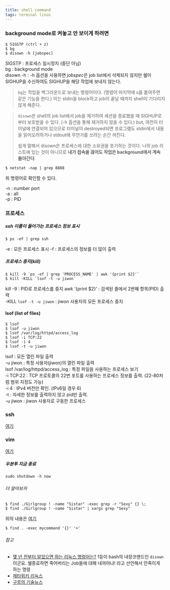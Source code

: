 ```yaml
---
title: shell command
tags: terminal linux
---
```


### background mode로 켜놓고 안 보이게 하려면

```shell
$ SIGSTP (ctrl + z)
$ bg
$ disown -h [jobspec]
```

SIGSTP : 프로세스 일시정지 (중단 아님)<br />
bg : background mode<br />
disown -h : -h 옵션을 사용하면 *jobspec*은 job list에서 삭제되지 않지만 쉘이 SIGHUP을 수신하여도 SIGHUP을 해당 작업에 보내지 않는다.

> `bg`는 작업을 백그라운드로 보내는 명령어이다. (명령어 마지막에 `&`를 붙여주면 같은 기능을 한다.) 이는 stdin을 block하고 job이 끝날 때까지 shell이 기다리지 않게 해준다.

> `disown`은 shell의 job list에서 job을 제거하여 세션을 종료했을 때 SIGHUP로부터 보호받을 수 있다. (-h 옵션을 통해 제거하지 않을 수 있다.) but, 여전히 터미널에 연결되어 있으므로 터미널이 destroyed되면 프로그램도 stdin에서 내용을 읽어오려하거나 stdout에 무언가를 쓰려는 순간 꺼진다.
> 
> 쉽게 말해서 disown은 프로세스에 대한 소유권을 포기하는 것이다. 나의 job 리스트에 있는 것이 아니므로 **내가 접속을 끊어도 작업은 background에서 계속 돌아간다**.

```shell
$ netstat -nap | grep 8888
```

위 명령어로 확인할 수 있다.

-n : number port<br />-a : all<br />-p : PID



### 프로세스

##### ssh 이름이 들어가는 프로세스 정보 표시

```shell
$ ps -ef | grep ssh
```

-e : 모든 프로세스 표시
-f : 프로세스의 정보를 더 많이 출력

##### 프로세스 중지(kill)

```shell
$ kill -9 `ps -ef | grep 'PROCESS_NAME' | awk '{print $2}'`
$ kill -KILL `lsof -t -u jiwon`
```

kill -9 : PID로 프로세스를 중지
awk '{print $2}' : 검색된 줄에서 2번째 항목(PID) 출력<br />-KILL `lsof -t -u jiwon` : jiwon 사용자의 모든 프로세스 중지



#### lsof (list of files)

```shell
$ lsof
$ lsof -u jiwon
$ lsof /var/log/httpd/access_log
$ lsof -i TCP:22
$ lsof -i 4
$ lsof -t -u jiwon
```
lsof : 모든 열린 파일 출력<br />-u jiwon : 특정 사용자(jiwon)의 열린 파일 출력<br />lsof /var/log/httpd/access_log : 특정 파일을 사용하는 프로세스 보기<br />-i TCP:22 : TCP 프로토콜의 22번 포트를 사용하는 프로세스 정보를 출력. (22-80처럼 범위 지정도 가능)<br />-i 4 : IPv4 버전만 확인. (IPv6일 경우 6)<br />-t : 자세한 정보를 출력하지 않고 pid만 출력.<br />-u jiwon : jiwon 사용자로 구동한 프로세스



### ssh

[여기](https://jivvon.github.io/2020/04/29/ssh-command.html)



### vim

[여기](https://jivvon.github.io/2020/02/24/vim-cheet.html)



##### 우분투 지금 종료

```shell
sudo shutdown -h now
```



###### 더 알아보자

```shell
$ find ./Girlgroup ! -name "Sistar" -exec grep -r "Sexy" {} \;
$ find ./Girlgroup ! -name "Sistar" | xargs grep "Sexy"
```
위의 내용은 [여기](https://kldp.org/node/155637)

```shell
$ find . -exec mycommand '{}' '+'
```






###### 참고

- [몇 년 전부터 알았으면 하는 리눅스 명령어는?](https://www.reddit.com/r/linux/comments/mi80x/give_me_that_one_command_you_wish_you_knew_years/)  1등이 bash의 내장코맨드인 `disown` 이군요. 쉘종료하면 죽어버리는 Job들에 대해 내꺼아냐! 라고 선언해서 안죽이게 하는 명령
- [제타위키 리눅스](https://zetawiki.com/wiki/리눅스)
- [구루의 기술뉴스](https://xguru.net) 